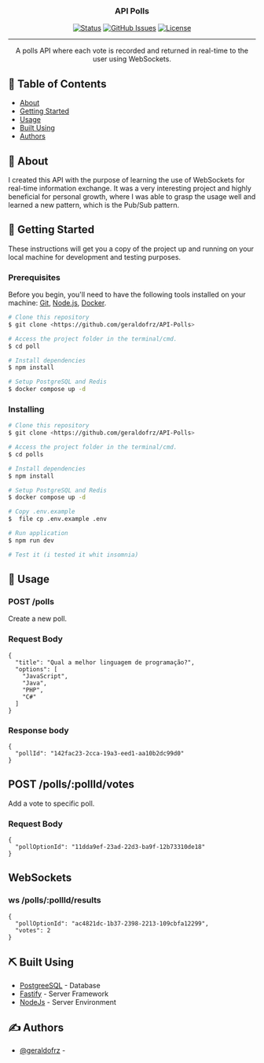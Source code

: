 <h3 align="center">API Polls</h3>

<div align="center">

[![Status](https://img.shields.io/badge/status-active-success.svg)]()
[![GitHub Issues](https://img.shields.io/github/issues/kylelobo/The-Documentation-Compendium.svg)](https://github.com/kylelobo/The-Documentation-Compendium/issues)
[![License](https://img.shields.io/badge/license-MIT-blue.svg)](/LICENSE)

</div>

---

<p align="center">A polls API where each vote is recorded and returned in real-time to the user using WebSockets.
    <br> 
</p>

## 📝 Table of Contents

- [About](#about)
- [Getting Started](#getting_started)
- [Usage](#usage)
- [Built Using](#built_using)
- [Authors](#authors)

## 🧐 About <a name = "about"></a>

I created this API with the purpose of learning the use of WebSockets for real-time information exchange. It was a very interesting project and highly beneficial for personal growth, where I was able to grasp the usage well and learned a new pattern, which is the Pub/Sub pattern.

## 🏁 Getting Started <a name = "getting_started"></a>

These instructions will get you a copy of the project up and running on your local machine for development and testing purposes. 

### Prerequisites

Before you begin, you'll need to have the following tools installed on your machine: [Git](https://git-scm.com), [Node.js](https://nodejs.org/en/), [Docker](https://www.docker.com/). 

```bash
# Clone this repository
$ git clone <https://github.com/geraldofrz/API-Polls>

# Access the project folder in the terminal/cmd.
$ cd poll

# Install dependencies
$ npm install

# Setup PostgreSQL and Redis 
$ docker compose up -d

```

### Installing

```bash
# Clone this repository
$ git clone <https://github.com/geraldofrz/API-Polls>

# Access the project folder in the terminal/cmd.
$ cd polls

# Install dependencies
$ npm install

# Setup PostgreSQL and Redis 
$ docker compose up -d

# Copy .env.example
$  file cp .env.example .env

# Run application
$ npm run dev

# Test it (i tested it whit insomnia)
```



## 🎈 Usage <a name="usage"></a>

### POST /polls
Create a new poll.

### Request Body
```
{
  "title": "Qual a melhor linguagem de programação?",
  "options": [
    "JavaScript",
    "Java",
    "PHP",
    "C#"
  ]
}
```
### Response body
```
{
  "pollId": "142fac23-2cca-19a3-eed1-aa10b2dc99d0"
}
```

## POST /polls/:pollId/votes
Add a vote to specific poll.

### Request Body
```
{
  "pollOptionId": "11dda9ef-23ad-22d3-ba9f-12b73310de18"
}
```

## WebSockets
### ws /polls/:pollId/results
```
{
  "pollOptionId": "ac4821dc-1b37-2398-2213-109cbfa12299",
  "votes": 2
}
```

## ⛏️ Built Using <a name = "built_using"></a>

- [PostgreeSQL](https://www.postgresql.org/) - Database
- [Fastify](https://fastify.dev/) - Server Framework
- [NodeJs](https://nodejs.org/en/) - Server Environment

## ✍️ Authors <a name = "authors"></a>

- [@geraldofrz](https://github.com/geraldofrz) - 



